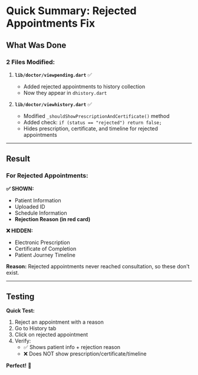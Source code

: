 # Quick Summary: Rejected Appointments Fix

## What Was Done

### **2 Files Modified:**

1. **`lib/doctor/viewpending.dart`** ✅
   - Added rejected appointments to history collection
   - Now they appear in `dhistory.dart`

2. **`lib/doctor/viewhistory.dart`** ✅
   - Modified `_shouldShowPrescriptionAndCertificate()` method
   - Added check: `if (status == "rejected") return false;`
   - Hides prescription, certificate, and timeline for rejected appointments

---

## Result

### **For Rejected Appointments:**

**✅ SHOWN:**
- Patient Information
- Uploaded ID
- Schedule Information  
- **Rejection Reason (in red card)**

**❌ HIDDEN:**
- Electronic Prescription
- Certificate of Completion
- Patient Journey Timeline

**Reason:** Rejected appointments never reached consultation, so these don't exist.

---

## Testing

**Quick Test:**
1. Reject an appointment with a reason
2. Go to History tab
3. Click on rejected appointment
4. Verify:
   - ✅ Shows patient info + rejection reason
   - ❌ Does NOT show prescription/certificate/timeline

**Perfect!** 🎉
